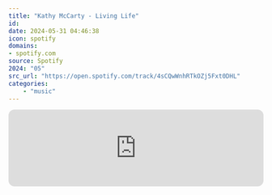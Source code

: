 ```yaml
---
title: "Kathy McCarty - Living Life"
id: 
date: 2024-05-31 04:46:38
icon: spotify
domains:
- spotify.com
source: Spotify
2024: "05"
src_url: "https://open.spotify.com/track/4sCQwWnhRTkOZj5Fxt0DHL"
categories:
    - "music"
---
```

<iframe style="border-radius: 12px" width="100%" height="152" title="Spotify Embed: Living Life" frameborder="0" allowfullscreen allow="autoplay; clipboard-write; encrypted-media; fullscreen; picture-in-picture" loading="lazy" src="https://open.spotify.com/embed/track/4sCQwWnhRTkOZj5Fxt0DHL?utm_source=oembed"></iframe>
